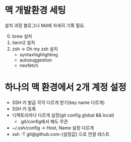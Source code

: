 # 맥 개발환경 세팅

설치 과정 블로그나 Md에 자세히 기록 필요.

0. brew 설치
1. iterm2 설치
2. zsh -> Oh my zsh 설치
   - syntaxhighlighting
   - autosuggestion
   - neofetch

# 하나의 맥 환경에서 2개 계정 설정

- SSH 키 발급 각각 다르게 받기(key name 다르게)
- SSH 키 등록
- 디렉토리마다 다르게 설정(git config global && local)
  - .git/config에서 해도 무관
- ~/.ssh/config -> Host, Name 설정 다르게
- ssh -T git@github.com-{설정값} 으로 연결 테스트
